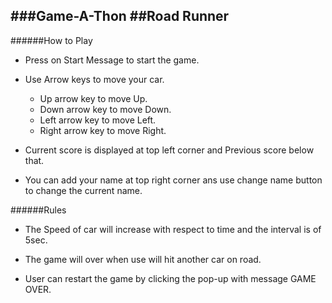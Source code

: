 ###Game-A-Thon
##Road Runner
---
######How to Play

* Press on Start Message to start the game.

* Use Arrow keys to move your car.
    * Up arrow key to move Up.
    * Down arrow key to move Down.
    * Left arrow key to move Left.
    * Right arrow key to move Right.

* Current score is displayed at top left corner and Previous score below that.

* You can add your name at top right corner ans use change name button to change the current name.

######Rules

* The Speed of car will increase with respect to time and the interval is of 5sec.

* The game will over when use will hit another car on road.

* User can restart the game by clicking the pop-up with message GAME OVER.


